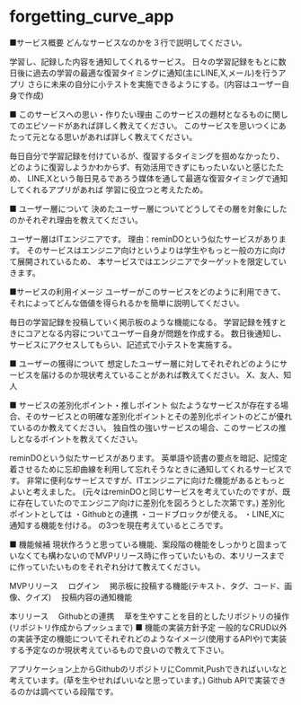 # forgetting_curve_app
■サービス概要
どんなサービスなのかを３行で説明してください。

学習し、記録した内容を通知してくれるサービス。
日々の学習記録をもとに数日後に過去の学習の最適な復習タイミングに通知(主にLINE,X,メール)を行うアプリ
さらに未来の自分に小テストを実施できるようにする。(内容はユーザー自身で作成)

■ このサービスへの思い・作りたい理由
このサービスの題材となるものに関してのエピソードがあれば詳しく教えてください。
このサービスを思いつくにあたって元となる思いがあれば詳しく教えてください。

毎日自分で学習記録を付けているが、復習するタイミングを掴めなかったり、
どのように復習しようかわからず、有効活用できずにもったいないと感じたため、
LINE,Xという毎日見るであろう媒体を通して最適な復習タイミングで通知してくれるアプリがあれば
学習に役立つと考えたため。

■ ユーザー層について
決めたユーザー層についてどうしてその層を対象にしたのかそれぞれ理由を教えてください。

ユーザー層はITエンジニアです。
理由：reminDOという似たサービスがあります。
そのサービスはエンジニア向けというよりは学生やもっと一般の方に向けて展開されているため、
本サービスではエンジニアでターゲットを限定していきます。

■サービスの利用イメージ
ユーザーがこのサービスをどのように利用できて、それによってどんな価値を得られるかを簡単に説明してください。

毎日の学習記録を投稿していく掲示板のような機能になる。
学習記録を残すときにコアとなる内容についてユーザー自身が問題を作成する。
数日後通知し、サービスにアクセスしてもらい、記述式で小テストを実施する。

■ ユーザーの獲得について
想定したユーザー層に対してそれぞれどのようにサービスを届けるのか現状考えていることがあれば教えてください。
X、友人、知人

■ サービスの差別化ポイント・推しポイント
似たようなサービスが存在する場合、そのサービスとの明確な差別化ポイントとその差別化ポイントのどこが優れているのか教えてください。
独自性の強いサービスの場合、このサービスの推しとなるポイントを教えてください。

reminDOという似たサービスがあります。
英単語や読書の要点を暗記、記憶定着させるために忘却曲線を利用して忘れそうなときに通知してくれるサービスです。
非常に便利なサービスですが、ITエンジニアに向けた機能があるともっとよいと考えました。
(元々はreminDOと同じサービスを考えていたのですが、既に存在していたのでエンジニア向けに差別化を図ろうとした次第です。)
差別化ポイントとしては
・Githubとの連携
・コードブロックが使える。
・LINE,Xに通知する機能を付ける。
の3つを現在考えているところです。

■ 機能候補
現状作ろうと思っている機能、案段階の機能をしっかりと固まっていなくても構わないのでMVPリリース時に作っていたいもの、本リリースまでに作っていたいものをそれぞれ分けて教えてください。

MVPリリース
　ログイン
　掲示板に投稿する機能(テキスト、タグ、コード、画像、クイズ)
　投稿内容の通知機能

本リリース
　Githubとの連携
　草を生やすことを目的としたリポジトリの操作(リポジトリ作成からプッシュまで)
■ 機能の実装方針予定
一般的なCRUD以外の実装予定の機能についてそれぞれどのようなイメージ(使用するAPIや)で実装する予定なのか現状考えているもので良いので教えて下さい。

アプリケーション上からGithubのリポジトリにCommit,Pushできればいいなと考えています。(草を生やせればいいなと思っています。)
Github APIで実装できるのかは調べている段階です。
